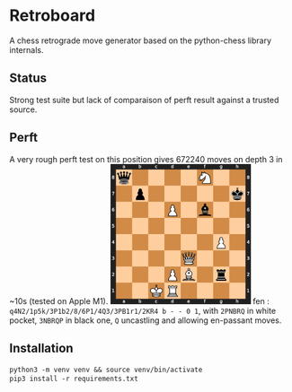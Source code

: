 # Retroboard

A chess retrograde move generator based on the python-chess library internals.

## Status

Strong test suite but lack of comparaison of perft result against a trusted source.

## Perft

A very rough perft test on this position gives 672240 moves on depth 3 in \~10s (tested on Apple M1).
<img src="/perft.svg" alt="Perft position" width="250"/>
fen : `q4N2/1p5k/3P1b2/8/6P1/4Q3/3PB1r1/2KR4 b - - 0 1`, with `2PNBRQ` in white pocket, `3NBRQP` in black one, `Q` uncastling and allowing en-passant moves.


## Installation

```
python3 -m venv venv && source venv/bin/activate
pip3 install -r requirements.txt
```